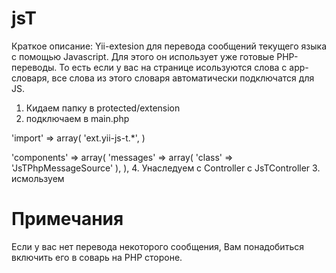 jsT
===
Краткое описание: Yii-extesion для перевода сообщений текущего языка с помощью Javascript.
Для этого он использует уже готовые PHP-переводы. То есть если у вас на странице исользуются слова с app-словаря,
все слова из этого словаря автоматически подключатся для JS.

1. Кидаем папку в protected/extension
2. подключаем в main.php

  'import' => array(
      'ext.yii-js-t.*',
  )
 
  'components' => array(
      'messages' => array(
          'class' => 'JsTPhpMessageSource'
      ),
  ),
4. Унаследуем с Controller c JsTController
3. исмользуем
<script>
  alert (Yii.t('any words'));
  alert (_t('any words'));
</script>

Примечания
===
Если у вас нет перевода некоторого сообщения, Вам понадобиться включить его в соварь на PHP стороне.
